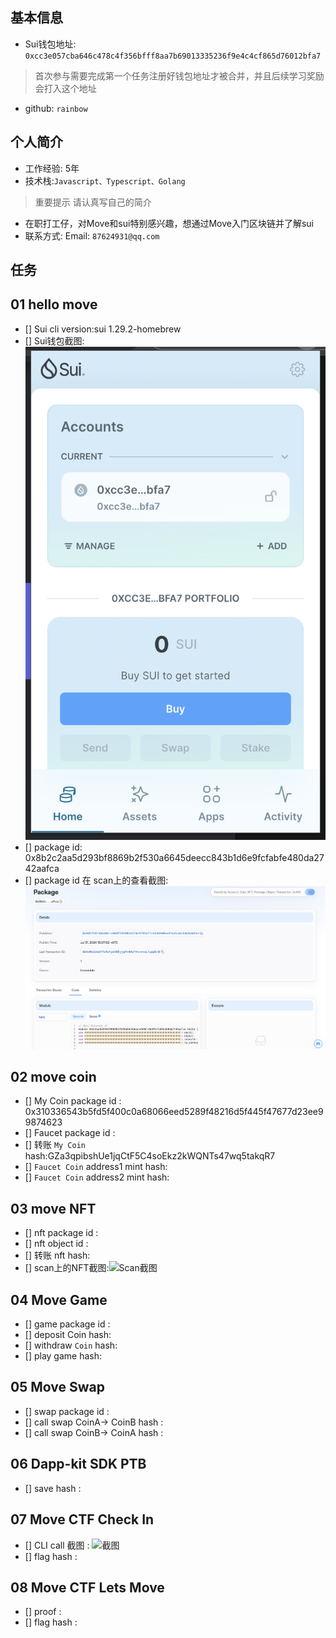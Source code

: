 ## 基本信息
- Sui钱包地址: `0xcc3e057cba646c478c4f356bfff8aa7b69013335236f9e4c4cf865d76012bfa7`
> 首次参与需要完成第一个任务注册好钱包地址才被合并，并且后续学习奖励会打入这个地址
- github: `rainbow`

## 个人简介
- 工作经验: 5年
- 技术栈:`Javascript、Typescript、Golang`
> 重要提示 请认真写自己的简介
- 在职打工仔，对Move和sui特别感兴趣，想通过Move入门区块链并了解sui
- 联系方式: Email: `87624931@qq.com`

## 任务

##   01 hello move  
- [] Sui cli version:sui 1.29.2-homebrew
- [] Sui钱包截图:![alt text](images/sui.png)
- [] package id: 0x8b2c2aa5d293bf8869b2f530a6645deecc843b1d6e9fcfabfe480da2742aafca
- [] package id 在 scan上的查看截图:![alt text](images/scan.png)

##   02 move coin
- [] My Coin package id : 0x310336543b5fd5f400c0a68066eed5289f48216d5f445f47677d23ee99874623
- [] Faucet package id : 
- [] 转账 `My Coin` hash:GZa3qpibshUe1jqCtF5C4soEkz2kWQNTs47wq5takqR7
- [] `Faucet Coin` address1 mint hash:
- [] `Faucet Coin` address2 mint hash:

##   03 move NFT
- [] nft package id :
- [] nft object id : 
- [] 转账 nft  hash:
- [] scan上的NFT截图:![Scan截图](./images/你的图片地址)

##   04 Move Game
- [] game package id :
- [] deposit Coin hash:
- [] withdraw `Coin` hash:
- [] play game hash:

##   05 Move Swap
- [] swap package id :
- [] call swap CoinA-> CoinB  hash :
- [] call swap CoinB-> CoinA  hash :

##   06 Dapp-kit SDK PTB
- [] save hash :

##   07 Move CTF Check In
- [] CLI call 截图 : ![截图](./images/你的图片地址)
- [] flag hash :

##   08 Move CTF Lets Move
- [] proof : 
- [] flag hash :

